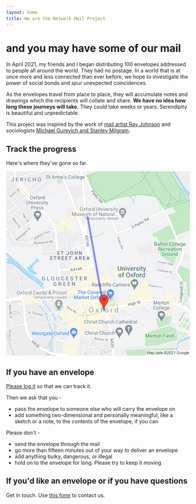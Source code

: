 ```yaml
---
layout: home
title: We are the Network Mail Project
---
```

# and you may have some of our mail

In April 2021, my friends and I began distributing 100 envelopes addressed to people all around the
world. They had no postage. In a world that is at once more and less connected than ever before, we
hope to investigate the power of social bonds and spur unexpected coincidences.

As the envelopes travel from place to place, they will accumulate notes and drawings which the
recipients will collate and share. **We have no idea how long these journeys will take.** They could
take weeks or years. Serendipity is beautiful and unpredictable.

This project was inspired by the work of [mail artist Ray Johnson](https://en.wikipedia.org/wiki/Ray_Johnson) and sociologists [Michael Gurevich and Stanley Milgram](https://en.wikipedia.org/wiki/Small-world_experiment).

## Track the progress

Here's where they've gone so far.

![](map.png)

## If you have an envelope

[Please log it](https://docs.google.com/forms/d/e/1FAIpQLScET7yQ-EsC9XcU9C10_-JEDKle6BauKJiz5RjW38yuDgBPwA/viewform) 
so that we can track it.

Then we ask that you -

- pass the envelope to someone else who will carry the envelope on
- add something two-dimensional and personally meaningful, like a sketch or a note, to the contents of the envelope, if you can

Please don't -

- send the envelope through the mail
- go more than fifteen minutes out of your way to deliver an envelope
- add anything bulky, dangerous, or illegal
- hold on to the envelope for long. Please try to keep it moving

## If you'd like an envelope or if you have questions

Get in touch. Use [this form](https://docs.google.com/forms/d/e/1FAIpQLSdCSW3-kNziG2o5c-NigaxLqENlqtUdQ3yq5ee4V0K974v7sQ/viewform) to contact us.
